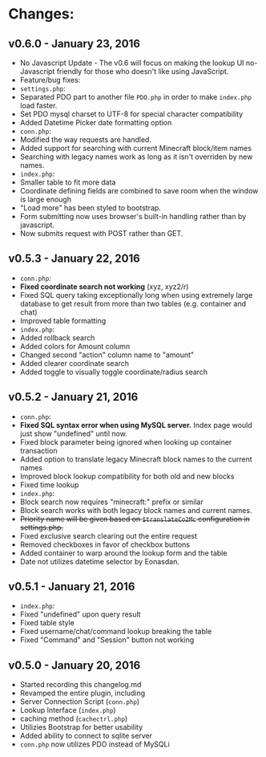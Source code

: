 Changes:
================================================================================

v0.6.0 - January 23, 2016
-------------------------
- No Javascript Update - The v0.6 will focus on making the lookup UI
  no-Javascript friendly for those who doesn't like using JavaScript.
- Feature/bug fixes:
 - `settings.php`:
  - Separated PDO part to another file `PDO.php` in order to make `index.php`
    load faster.
  - Set PDO mysql charset to UTF-8 for special character compatibility
  - Added Datetime Picker date formatting option
 - `conn.php`:
  - Modified the way requests are handled.
  - Added support for searching with current Minecraft block/item names
   - Searching with legacy names work as long as it isn't overriden by new names.
 - `index.php`:
  - Smaller table to fit more data
  - Coordinate defining fields are combined to save room when the window is
    large enough
  - "Load more" has been styled to bootstrap.
  - Form submitting now uses browser's built-in handling rather than by
    javascript.
  - Now submits request with POST rather than GET.


v0.5.3 - January 22, 2016
-------------------------
- `conn.php`:
 - **Fixed coordinate search not working** (xyz, xyz2/r)
 - Fixed SQL query taking exceptionally long when using extremely large database
   to get result from more than two tables (e.g. container and chat)
 - Improved table formatting
- `index.php`:
 - Added rollback search
 - Added colors for Amount column
 - Changed second "action" column name to "amount"
 - Added clearer coordinate search
 - Added toggle to visually toggle coordinate/radius search


v0.5.2 - January 21, 2016
-------------------------
- `conn.php`:
 - **Fixed SQL syntax error when using MySQL server.** Index page would just
   show "undefined" until now.
 - Fixed block parameter being ignored when looking up container transaction
 - Added option to translate legacy Minecraft block names to the current names
 - Improved block lookup compatibility for both old and new blocks
 - Fixed time lookup
- `index.php`:
 - Block search now requires "minecraft:" prefix or similar
 - Block search works with both legacy block names and current names.
  - ~~Priority name will be given based on `$translateCo2Mc` configuration in
    settings.php.~~
 - Fixed exclusive search clearing out the entire request
 - Removed checkboxes in favor of checkbox buttons
 - Added container to warp around the lookup form and the table
 - Date not utilizes datetime selector by Eonasdan.


v0.5.1 - January 21, 2016
-------------------------
- `index.php`:
 - Fixed "undefined" upon query result
 - Fixed table style
 - Fixed username/chat/command lookup breaking the table
 - Fixed "Command" and "Session" button not working


v0.5.0 - January 20, 2016
-------------------------
- Started recording this changelog.md
- Revamped the entire plugin, including
 - Server Connection Script (`conn.php`)
 - Lookup Interface (`index.php`)
 - caching method (`cachectrl.php`)
- Utilizies Bootstrap for better usability
- Added ability to connect to sqlite server
 - `conn.php` now utilizes PDO instead of MySQLi
